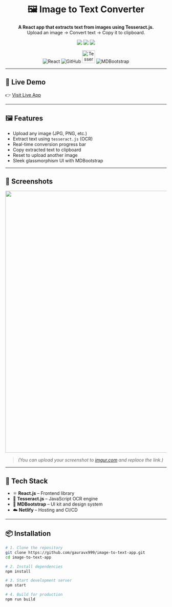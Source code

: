 <h1 align="center">🖼️ Image to Text Converter</h1>

<p align="center">
  <b>A React app that extracts text from images using Tesseract.js.</b><br />
  Upload an image → Convert text → Copy it to clipboard.
</p>

<p align="center">
  <img src="https://img.shields.io/github/license/gauravx999/image-to-text-app?style=flat-square" />
  <img src="https://img.shields.io/github/languages/top/gauravx999/image-to-text-app?style=flat-square" />
  <img src="https://api.netlify.com/api/v1/badges/YOUR-NETLIFY-ID/deploy-status?style=flat-square" />
</p>

<p align="center">
  <img src="https://img.icons8.com/color/48/000000/react-native.png" title="React" />
  <img src="https://img.icons8.com/ios-filled/50/000000/github.png" title="GitHub" />
  <img src="https://upload.wikimedia.org/wikipedia/commons/b/b2/Tesseract_OCR_Logo.svg" title="Tesseract.js" height="40"/>
  <img src="https://img.icons8.com/color/48/000000/bootstrap.png" title="MDBootstrap" />
</p>

---

## 🚀 Live Demo

👉 [Visit Live App](https://image-totext-convert.netlify.app)

---

## 🖼️ Features

- Upload any image (JPG, PNG, etc.)
- Extract text using `tesseract.js` (OCR)
- Real-time conversion progress bar
- Copy extracted text to clipboard
- Reset to upload another image
- Sleek glassmorphism UI with MDBootstrap

---

## 📸 Screenshots

<p align="center">
  <img width="1534" height="818" alt="Screenshot 2025-08-07 232740" src="https://github.com/user-attachments/assets/7e1ae3bc-4927-4f47-87fa-d275b8bc29c9" />
</p>

> *(You can upload your screenshot to [imgur.com](https://imgur.com/upload) and replace the link.)*

---

## 🧰 Tech Stack

- ⚛️ **React.js** – Frontend library
- 🧠 **Tesseract.js** – JavaScript OCR engine
- 🎨 **MDBootstrap** – UI kit and design system
- ☁️ **Netlify** – Hosting and CI/CD

---

## 📦 Installation

```bash
# 1. Clone the repository
git clone https://github.com/gauravx999/image-to-text-app.git
cd image-to-text-app

# 2. Install dependencies
npm install

# 3. Start development server
npm start

# 4. Build for production
npm run build

